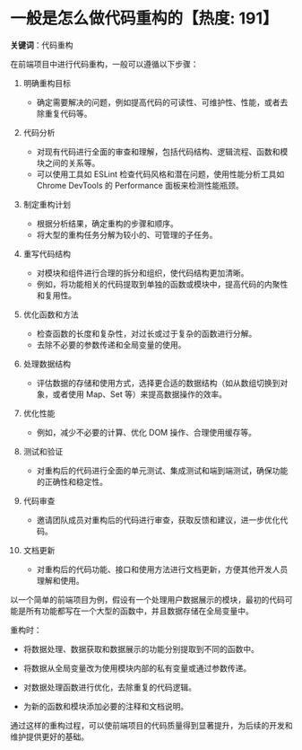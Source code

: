 # 一般是怎么做代码重构的【热度: 191】

**关键词**：代码重构

在前端项目中进行代码重构，一般可以遵循以下步骤：

1. 明确重构目标

   - 确定需要解决的问题，例如提高代码的可读性、可维护性、性能，或者去除重复代码等。

2. 代码分析

   - 对现有代码进行全面的审查和理解，包括代码结构、逻辑流程、函数和模块之间的关系等。
   - 可以使用工具如 ESLint 检查代码风格和潜在问题，使用性能分析工具如 Chrome DevTools 的 Performance 面板来检测性能瓶颈。

3. 制定重构计划

   - 根据分析结果，确定重构的步骤和顺序。
   - 将大型的重构任务分解为较小的、可管理的子任务。

4. 重写代码结构

   - 对模块和组件进行合理的拆分和组织，使代码结构更加清晰。
   - 例如，将功能相关的代码提取到单独的函数或模块中，提高代码的内聚性和复用性。

5. 优化函数和方法

   - 检查函数的长度和复杂性，对过长或过于复杂的函数进行分解。
   - 去除不必要的参数传递和全局变量的使用。

6. 处理数据结构

   - 评估数据的存储和使用方式，选择更合适的数据结构（如从数组切换到对象，或者使用 Map、Set 等）来提高数据操作的效率。

7. 优化性能

   - 例如，减少不必要的计算、优化 DOM 操作、合理使用缓存等。

8. 测试和验证

   - 对重构后的代码进行全面的单元测试、集成测试和端到端测试，确保功能的正确性和稳定性。

9. 代码审查

   - 邀请团队成员对重构后的代码进行审查，获取反馈和建议，进一步优化代码。

10. 文档更新
    - 对重构后的代码功能、接口和使用方法进行文档更新，方便其他开发人员理解和使用。

以一个简单的前端项目为例，假设有一个处理用户数据展示的模块，最初的代码可能是所有功能都写在一个大型的函数中，并且数据存储在全局变量中。

重构时：

- 将数据处理、数据获取和数据展示的功能分别提取到不同的函数中。

- 将数据从全局变量改为使用模块内部的私有变量或通过参数传递。

- 对数据处理函数进行优化，去除重复的代码逻辑。

- 为新的函数和模块添加必要的注释和文档说明。

通过这样的重构过程，可以使前端项目的代码质量得到显著提升，为后续的开发和维护提供更好的基础。